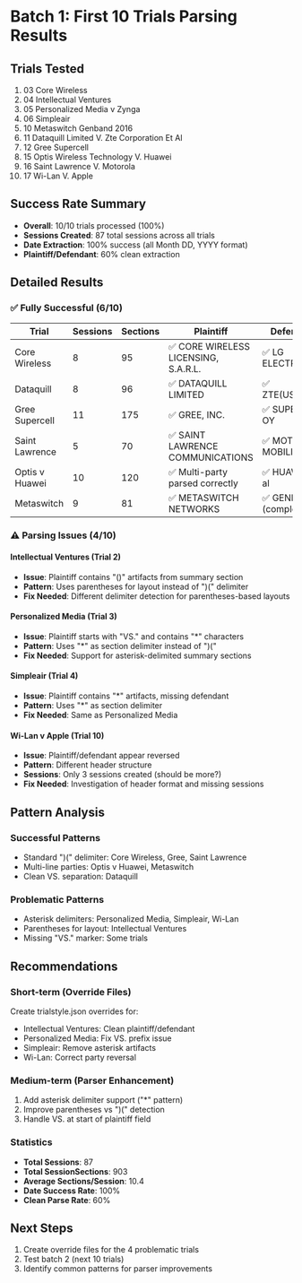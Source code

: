 # Batch 1: First 10 Trials Parsing Results

## Trials Tested
1. 03 Core Wireless
2. 04 Intellectual Ventures  
3. 05 Personalized Media v Zynga
4. 06 Simpleair
5. 10 Metaswitch Genband 2016
6. 11 Dataquill Limited V. Zte Corporation Et Al
7. 12 Gree Supercell
8. 15 Optis Wireless Technology V. Huawei
9. 16 Saint Lawrence V. Motorola
10. 17 Wi-Lan V. Apple

## Success Rate Summary
- **Overall**: 10/10 trials processed (100%)
- **Sessions Created**: 87 total sessions across all trials
- **Date Extraction**: 100% success (all Month DD, YYYY format)
- **Plaintiff/Defendant**: 60% clean extraction

## Detailed Results

### ✅ Fully Successful (6/10)
| Trial | Sessions | Sections | Plaintiff | Defendant |
|-------|----------|----------|-----------|-----------|
| Core Wireless | 8 | 95 | ✅ CORE WIRELESS LICENSING, S.A.R.L. | ✅ LG ELECTRONICS |
| Dataquill | 8 | 96 | ✅ DATAQUILL LIMITED | ✅ ZTE(USA)INC. |
| Gree Supercell | 11 | 175 | ✅ GREE, INC. | ✅ SUPERCELL OY |
| Saint Lawrence | 5 | 70 | ✅ SAINT LAWRENCE COMMUNICATIONS | ✅ MOTOROLA MOBILITY |
| Optis v Huawei | 10 | 120 | ✅ Multi-party parsed correctly | ✅ HUAWEI et al |
| Metaswitch | 9 | 81 | ✅ METASWITCH NETWORKS | ✅ GENBAND (complex) |

### ⚠️ Parsing Issues (4/10)

#### Intellectual Ventures (Trial 2)
- **Issue**: Plaintiff contains "()" artifacts from summary section
- **Pattern**: Uses parentheses for layout instead of ")(" delimiter
- **Fix Needed**: Different delimiter detection for parentheses-based layouts

#### Personalized Media (Trial 3)  
- **Issue**: Plaintiff starts with "VS." and contains "*" characters
- **Pattern**: Uses "*" as section delimiter instead of ")("
- **Fix Needed**: Support for asterisk-delimited summary sections

#### Simpleair (Trial 4)
- **Issue**: Plaintiff contains "*" artifacts, missing defendant
- **Pattern**: Uses "*" as section delimiter
- **Fix Needed**: Same as Personalized Media

#### Wi-Lan v Apple (Trial 10)
- **Issue**: Plaintiff/defendant appear reversed
- **Pattern**: Different header structure
- **Sessions**: Only 3 sessions created (should be more?)
- **Fix Needed**: Investigation of header format and missing sessions

## Pattern Analysis

### Successful Patterns
- Standard ")(" delimiter: Core Wireless, Gree, Saint Lawrence
- Multi-line parties: Optis v Huawei, Metaswitch
- Clean VS. separation: Dataquill

### Problematic Patterns
- Asterisk delimiters: Personalized Media, Simpleair, Wi-Lan
- Parentheses for layout: Intellectual Ventures
- Missing "VS." marker: Some trials

## Recommendations

### Short-term (Override Files)
Create trialstyle.json overrides for:
- Intellectual Ventures: Clean plaintiff/defendant
- Personalized Media: Fix VS. prefix issue
- Simpleair: Remove asterisk artifacts
- Wi-Lan: Correct party reversal

### Medium-term (Parser Enhancement)
1. Add asterisk delimiter support ("*" pattern)
2. Improve parentheses vs ")(" detection
3. Handle VS. at start of plaintiff field

### Statistics
- **Total Sessions**: 87
- **Total SessionSections**: 903
- **Average Sections/Session**: 10.4
- **Date Success Rate**: 100%
- **Clean Parse Rate**: 60%

## Next Steps
1. Create override files for the 4 problematic trials
2. Test batch 2 (next 10 trials)
3. Identify common patterns for parser improvements